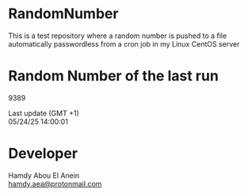 # RandomNumber    
This is a test repository where a random number is pushed to a file automatically passwordless from a cron job in my Linux CentOS server    
# Random Number of the last run   
9389
      
Last update (GMT +1)    
05/24/25 14:00:01
# Developer    
Hamdy Abou El Anein   
hamdy.aea@protonmail.com
